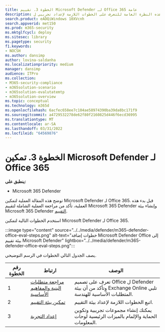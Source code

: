 ```yaml
---
title: الخطوة 3. تقييم Microsoft Defender لـ Office 365 عامة
description: استخدم هذه النظرة العامة للتعرف على الخطوات اللازمة لإعداد تجريبي ل MDO، بما في ذلك المتطلبات وتمكين أو تنشيط الشكل البيضاوي وإعداد التجربة.
search.product: eADQiWindows 10XVcnh
search.appverid: met150
ms.prod: m365-security
ms.mktglfcycl: deploy
ms.sitesec: library
ms.pagetype: security
f1.keywords:
- NOCSH
ms.author: dansimp
author: lovina-saldanha
ms.localizationpriority: medium
manager: dansimp
audience: ITPro
ms.collection:
- M365-security-compliance
- m365solution-scenario
- m365solution-evalutatemtp
- m365solution-overview
ms.topic: conceptual
ms.technology: m365d
ms.openlocfilehash: 6acfec658ee7c104ae58974390ba39da8bc171f9
ms.sourcegitcommit: a4729532278de62f80f2160825d446f6ecd36995
ms.translationtype: MT
ms.contentlocale: ar-SA
ms.lasthandoff: 03/31/2022
ms.locfileid: "64569876"
---
```

# <a name="step-3-enable-and-pilot-microsoft-defender-for-office-365"></a>الخطوة 3. تمكين Microsoft Defender لـ Office 365

**ينطبق على:**
- Microsoft 365 Defender

توضح هذه المقالة العملية لتمكين Microsoft Defender لـ Office 365. قبل بدء هذه العملية، تأكد من مراجعة العملية الشاملة لتقييم Microsoft 365 Defender وإنشاء بيئة Microsoft 365 Defender [التقييم](eval-create-eval-environment.md).[](eval-overview.md) 
<br>

استخدم الخطوات التالية لتمكين Microsoft Defender لـ Office 365.

:::image type="content" source="../../media/defender/m365-defender-office-eval-steps.png" alt-text="خطوات إضافة Microsoft Defender Office إلى بيئة تقييم Microsoft Defender" lightbox="../../media/defender/m365-defender-office-eval-steps.png":::

يصف الجدول التالي الخطوات في الرسم التوضيحي.

| رقم الخطوة | ارتباط  |الوصف  |
|---------|---------|---------|
|1|[مراجعة متطلبات البنية والمفاهيم الأساسية](eval-defender-office-365-architecture.md)    | تعرف على تصميم Office ل Defender وتأكد من أن بيئة Exchange Online تلبي المتطلبات الأساسية للهندسة.       |
|2|[تمكين بيئة التقييم](eval-defender-office-365-enable-eval.md)     |   اتبع الخطوات اللازمة لإعداد بيئة التقييم.      |
|3|[إعداد التجربة ](eval-defender-office-365-pilot.md)    |    يمكنك إنشاء مجموعات تجريبية وتكوين الحماية والإلمام بالميزات الرئيسية لوحات المعلومات.     |

